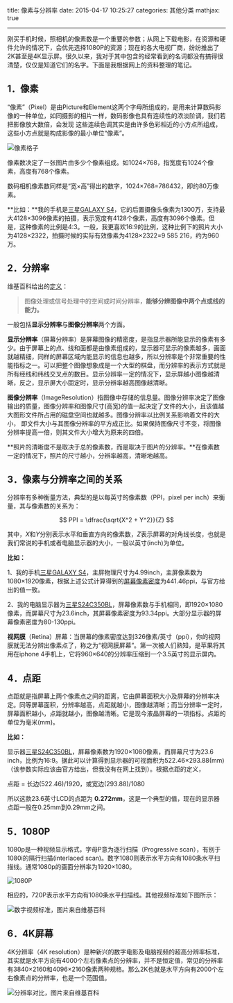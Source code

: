 title: 像素与分辨率
date: 2015-04-17 10:25:27
categories: 其他分类
mathjax: true

---

刚买手机时候，照相机的像素数是一个重要的参数；从网上下载电影，在资源和硬件允许的情况下，会优先选择1080P的资源；现在的各大电视厂商，纷纷推出了2K甚至是4K显示屏。很久以来，我对于其中包含的经常看到的名词都没有搞得很清楚，仅仅是知道它们的名字。下面是我根据网上的资料整理的笔记。

<!--more-->

## 1．像素 ##

“像素”（Pixel）是由Picture和Element这两个字母所组成的，是用来计算数码影像的一种单位，如同摄影的相片一样，数码影像也具有连续性的浓淡阶调，我们若把影像放大数倍，会发现 这些连续色调其实是由许多色彩相近的小方点所组成，这些小方点就是构成影像的最小单位“像素”。

![像素格子](http://ww3.sinaimg.cn/mw690/aeba7ac3gw1er8b8j0yrpj20go08cwfo.jpg)


像素数决定了一张图片由多少个像素组成。如1024×768，指宽度有1024个像素，高度有768个像素。

数码相机像素数同样是“宽×高”得出的数字，1024×768=786432，即约80万像素。


**比如：**我的手机是[三星GALAXY S4](http://detail.zol.com.cn/336/335843/param.shtml)，它的后置摄像头像素为1300万，支持最大4128×3096像素的拍摄，表示宽度有4128个像素，高度有3096个像素。但是，这种像素的比例是4:3。一般，我更喜欢16:9的比例，这种比例下的照片大小为4128×2322，拍摄时候的实际有效像素为4128×2322=9 585 216，约为960万。


## 2．分辨率 ##

维基百科给出的[定义](http://zh.wikipedia.org/wiki/%E5%88%86%E8%BE%A8%E7%8E%87)：
> 图像处理或信号处理中的空间或时间分辨率，**能够分辨图像中两个点或线的能力。**

一般包括**显示分辨率**与**图像分辨率**两个方面。

**显示分辨率**（屏幕分辨率）是屏幕图像的精密度，是指显示器所能显示的像素有多少。由于屏幕上的点、线和面都是由像素组成的，显示器可显示的像素越多，画面就越精细，同样的屏幕区域内能显示的信息也越多，所以分辨率是个非常重要的性能指标之一。可以把整个图像想象成是一个大型的棋盘，而分辨率的表示方式就是所有经线和纬线交叉点的数目。显示分辨率一定的情况下，显示屏越小图像越清晰，反之，显示屏大小固定时，显示分辨率越高图像越清晰。

**图像分辨率**（ImageResolution）指图像中存储的信息量。图像分辨率决定了图像输出的质量，图像分辨率和图像尺寸(高宽)的值一起决定了文件的大小，且该值越大图形文件所占用的磁盘空间也就越多。图像分辨率以比例关系影响着文件的大小， 即文件大小与其图像分辨率的平方成正比。如果保持图像尺寸不变，将图像分辨率提高一倍，则其文件大小增大为原来的四倍。

**照片的清晰度不是取决于总的像素数，而是取决于图片的分辨率。**在像素数一定的情况下，照片的尺寸越小，分辨率越高，清晰地越高。

## 3．像素与分辨率之间的关系 ##

分辨率有多种衡量方法，典型的是以每英寸的像素数（PPI，pixel per inch）来衡量，其与像素数的关系为：

$$	PPI = \dfrac{\sqrt{X^2 + Y^2}}{Z} $$

其中，$X$和$Y$分别表示水平和垂直方向的像素数，$Z$表示屏幕的对角线长度，也就是我们常说的手机或者电脑显示器的大小，一般以英寸(inch)为单位。

**比如：**

1、我的手机[三星GALAXY S4](http://detail.zol.com.cn/336/335843/param.shtml)，主屏物理尺寸为4.99inch，主屏像素数为1080×1920像素，根据上述公式计算得到的[屏幕像素密度](http://www.shumabaobei.net/ppi/)为441.46ppi，与官方给出的值一致。

2、我的电脑显示器为[三星S24C350BL](http://item.jd.com/1001435.html)，屏幕像素数与手机相同，即1920×1080像素，而屏幕尺寸为23.6inch，其屏幕像素密度为93.34ppi。大部分显示器的屏幕像素密度为80-130ppi。

**视网膜**（Retina）屏幕：当屏幕的像素密度达到326像素/英寸（ppi），你的视网膜就无法分辨出像素点了，称之为“视网膜屏幕”。第一次被人们熟知，是苹果将其用在iphone 4手机上，它将960×640的分辨率压缩到一个3.5英寸的显示屏内。

## 4．点距 ##


点距就是指屏幕上两个像素点之间的距离，它由屏幕面积大小及屏幕的分辨率决定。同等屏幕面积，分辨率越高，点距就越小，图像越清晰；而当分辨率一定时，屏幕面积越小，点距就越小，图像越清晰。它是现今液晶屏幕的一项指标。点距的单位为毫米(mm)。

**比如：**

显示器[三星S24C350BL](http://item.jd.com/1001435.html)，屏幕像素数为1920×1080像素，而屏幕尺寸为23.6 inch，比例为16:9。据此可以计算得到显示器的可视面积为522.46×293.88(mm)（该参数实际应该由官方给出，但我没有在网上找到）。根据点距的定义，

点距 = 长边(522.46)/1920，或宽边(293.88)/1080

所以这款23.6英寸LCD的点距为 **0.272mm**，这是一个典型的值，现在的显示器点距一般在0.25mm到0.29mm之间。


## 5．1080P ##

1080p是一种视频显示格式，字母P意为逐行扫描（Progressive scan），有别于1080i的隔行扫描(interlaced scan)。数字1080则表示水平方向有1080条水平扫描线。通常1080p的画面分辨率为1920×1080。

![1080P](http://ww2.sinaimg.cn/mw690/aeba7ac3gw1er8bdlzi5jj20b60algmy.jpg)

相应的，720P表示水平方向有1080条水平扫描线。其他视频标准如下图所示：

![数字视频标准，图片来自维基百科](http://ww4.sinaimg.cn/mw690/aeba7ac3gw1er8btli7nbj20v90p0wpb.jpg)

## 6．4K屏幕 ##

4K分辨率（4K resolution）是种新兴的数字电影及电脑视频的超高分辨率标准，其实就是水平方向有4000个左右像素点的分辨率，并不是恒定值，常见的分辨率有3840×2160和4096×2160像素两种规格。那么2K也就是水平方向有2000个左右像素点的分辨率，也是一个范围值。

![分辨率对比，图片来自维基百科](http://ww2.sinaimg.cn/mw690/aeba7ac3gw1er8byqyu1sj20xc0hlab2.jpg)


